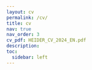 ```yaml
---
layout: cv
permalink: /cv/
title: cv
nav: true
nav_order: 3
cv_pdf: HEIDER_CV_2024_EN.pdf
description:
toc:
  sidebar: left
---
```

